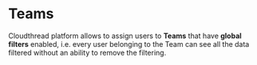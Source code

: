# Teams

Cloudthread platform allows to assign users to **Teams** that have **global filters** enabled, i.e. every user belonging to the Team can see all the data filtered without an ability to remove the filtering.
